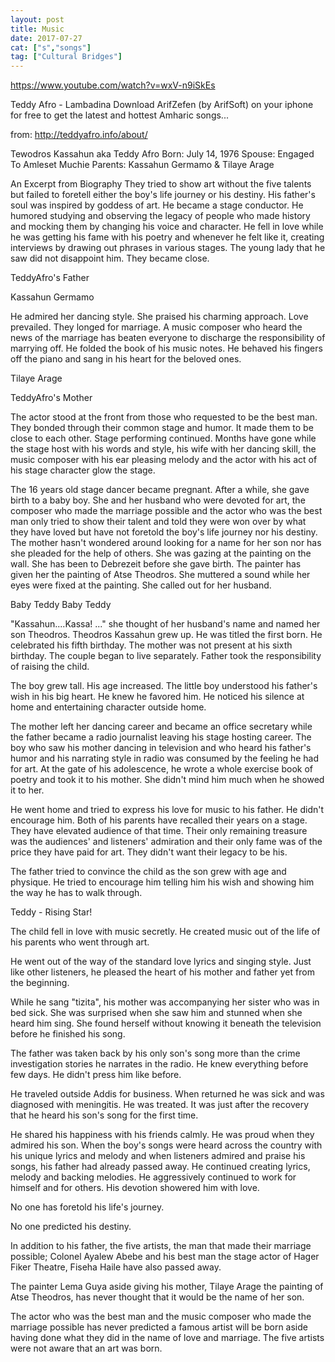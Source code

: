 ```yaml
---
layout: post
title: Music
date: 2017-07-27
cat: ["s","songs"]
tag: ["Cultural Bridges"]
---
```


https://www.youtube.com/watch?v=wxV-n9iSkEs

Teddy Afro - Lambadina
Download ArifZefen (by ArifSoft) on your iphone for free to get the latest and hottest Amharic songs...

from: http://teddyafro.info/about/

Tewodros Kassahun aka Teddy Afro
Born: July 14, 1976
Spouse: Engaged To Amleset Muchie
Parents: Kassahun Germamo & Tilaye Arage

An Excerpt from Biography
They tried to show art without the five talents but failed to foretell either the boy's life journey or his destiny. His father's soul was inspired by goddess of art. He became a stage conductor. He humored studying and observing the legacy of people who made history and mocking them by changing his voice and character. He fell in love while he was getting his fame with his poetry and whenever he felt like it, creating interviews by drawing out phrases in various stages. The young lady that he saw did not disappoint him. They became close.

TeddyAfro's Father

Kassahun Germamo

He admired her dancing style. She praised his charming approach. Love prevailed. They longed for marriage. A music composer who heard the news of the marriage has beaten everyone to discharge the responsibility of marrying off. He folded the book of his music notes. He behaved his fingers off the piano and sang in his heart for the beloved ones.

Tilaye Arage

TeddyAfro's Mother

The actor stood at the front from those who requested to be the best man. They bonded through their common stage and humor. It made them to be close to each other. Stage performing continued. Months have gone while the stage host with his words and style, his wife with her dancing skill, the music composer with his ear pleasing melody and the actor with his act of his stage character glow the stage.

The 16 years old stage dancer became pregnant. After a while, she gave birth to a baby boy. She and her husband who were devoted for art, the composer who made the marriage possible and the actor who was the best man only tried to show their talent and told they were won over by what they have loved but have not foretold the boy's life journey nor his destiny. The mother hasn't wondered around looking for a name for her son nor has she pleaded for the help of others. She was gazing at the painting on the wall. She has been to Debrezeit before she gave birth. The painter has given her the painting of Atse Theodros. She muttered a sound while her eyes were fixed at the painting. She called out for her husband.

Baby Teddy
Baby Teddy

"Kassahun....Kassa! ..." she thought of her husband's name and named her son Theodros. Theodros Kassahun grew up. He was titled the first born. He celebrated his fifth birthday. The mother was not present at his sixth birthday. The couple began to live separately. Father took the responsibility of raising the child.

The boy grew tall. His age increased. The little boy understood his father's wish in his big heart. He knew he favored him. He noticed his silence at home and entertaining character outside home.

The mother left her dancing career and became an office secretary while the father became a radio journalist leaving his stage hosting career. The boy who saw his mother dancing in television and who heard his father's humor and his narrating style in radio was consumed by the feeling he had for art. At the gate of his adolescence, he wrote a whole exercise book of poetry and took it to his mother. She didn't mind him much when he showed it to her.

He went home and tried to express his love for music to his father. He didn't encourage him. Both of his parents have recalled their years on a stage. They have elevated audience of that time. Their only remaining treasure was the audiences' and listeners' admiration and their only fame was of the price they have paid for art. They didn't want their legacy to be his.

The father tried to convince the child as the son grew with age and physique. He tried to encourage him telling him his wish and showing him the way he has to walk through.

Teddy - Rising Star!

The child fell in love with music secretly. He created music out of the life of his parents who went through art.

He went out of the way of the standard love lyrics and singing style. Just like other listeners, he pleased the heart of his mother and father yet from the beginning.

While he sang "tizita", his mother was accompanying her sister who was in bed sick. She was surprised when she saw him and stunned when she heard him sing. She found herself without knowing it beneath the television before he finished his song.

The father was taken back by his only son's song more than the crime investigation stories he narrates in the radio. He knew everything before few days. He didn't press him like before.

He traveled outside Addis for business. When returned he was sick and was diagnosed with meningitis. He was treated. It was just after the recovery that he heard his son's song for the first time.

He shared his happiness with his friends calmly. He was proud when they admired his son. When the boy's songs were heard across the country with his unique lyrics and melody and when listeners admired and praise his songs, his father had already passed away. He continued creating lyrics, melody and backing melodies. He aggressively continued to work for himself and for others. His devotion showered him with love.

No one has foretold his life's journey.

No one predicted his destiny.

In addition to his father, the five artists, the man that made their marriage possible; Colonel Ayalew Abebe and his best man the stage actor of Hager Fiker Theatre, Fiseha Haile have also passed away.

The painter Lema Guya aside giving his mother, Tilaye Arage the painting of Atse Theodros, has never thought that it would be the name of her son.

The actor who was the best man and the music composer who made the marriage possible has never predicted a famous artist will be born aside having done what they did in the name of love and marriage. The five artists were not aware that an art was born.